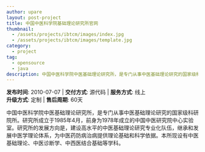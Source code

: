 ```yaml
---
author: upare
layout: post-project
title: 中国中医科学院基础理论研究所官网
thumbnail:
  - /assets/projects/ibtcm/images/index.jpg
  - /assets/projects/ibtcm/images/template.jpg
category:
  - project
tag:
  - opensource
  - java
description: 中国中医科学院中医基础理论研究所，是专门从事中医基础理论研究的国家级科研院所。研究所成立于1985年4月，前身为1978年成立的中国中医研究院中心实验室。研究所的发展方向是，建设高水平的中医基础理论研究专业化队伍，继承和发展中医学理论体系，为中医药防病治病提供理论基础和科学依据。本所现设有中医基础理论、中医诊断学、中西医结合基础等学科。
---
```

**发布时间**: 2010-07-07 | **交付方式**: 源代码 | **服务方式**: 线上  
**升级方式**: 定制 | **售后周期**: 60天

中国中医科学院中医基础理论研究所，是专门从事中医基础理论研究的国家级科研院所。研究所成立于1985年4月，前身为1978年成立的中国中医研究院中心实验室。研究所的发展方向是，建设高水平的中医基础理论研究专业化队伍，继承和发展中医学理论体系，为中医药防病治病提供理论基础和科学依据。本所现设有中医基础理论、中医诊断学、中西医结合基础等学科。

